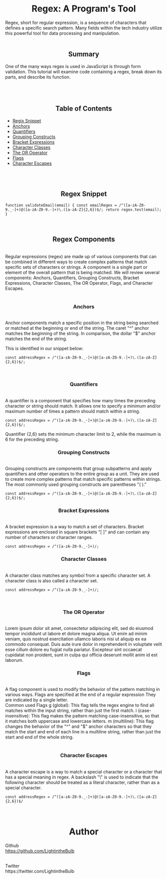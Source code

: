 # <center> Regex: A Program's Tool

Regex, short for regular expression, is a sequence of characters that defines a specific search pattern. Many fields within the tech industry utilize this powerful tool for data processing and manipulation. 
<br><br>

## <center> Summary

One of the many ways regex is used in JavaScript is through form validation. This tutorial will examine code containing a regex, break down its parts, and describe its function. 
<br><br><br><br>

## <center>Table of Contents

- [Regix Snippet](#regex-snippet)
- [Anchors](#anchors)
- [Quantifiers](#quantifiers)
- [Grouping Constructs](#grouping-constructs)
- [Bracket Expressions](#bracket-expressions)
- [Character Classes](#character-classes)
- [The OR Operator](#the-or-operator)
- [Flags](#flags)
- [Character Escapes](#character-escapes)

<br><br>

## <center>Regex Snippet
`
function validateEmail(email) {
  const emailRegex = /^([a-zA-Z0-9._-]+)@([a-zA-Z0-9.-]+)\.([a-zA-Z]{2,6})$/;
  return regex.test(email);
}
`

<br>

## <center>Regex Components
<br>
Regular expressions (regex) are made up of various components that can be combined in different ways to create complex patterns that match specific sets of characters or strings. A component is a single part or element of the overall pattern that is being matched. We will review several components: Anchors, Quantifiers, Grouping Constructs, Bracket Expressions, Character Classes, The OR Operator, Flags, and Character Escapes.
<br><br>

### <center>Anchors
<br>
Anchor components match a specific position in the string being searched or matched at the beginning or end of the string. The caret "^" anchor matches the beginning of the string. In comparison, the dollar "$" anchor matches the end of the string.

This is identified in our snippet below:

`const addressRegex = /^([a-zA-Z0-9._-]+)@([a-zA-Z0-9.-]+)\.([a-zA-Z]{2,6})$/;`

<br>

### <center>Quantifiers
<br>
A quantifier is a component that specifies how many times the preceding character or string should match. It allows one to specify a minimum and/or maximum number of times a pattern should match within a string.

`const addressRegex = /^([a-zA-Z0-9._-]+)@([a-zA-Z0-9.-]+)\.([a-zA-Z]{2,6})$/;`

Quantifier {2,6} sets the minimum character limit to 2, while the maximum is 6 for the preceding string.
<br>

### <center>Grouping Constructs
<br>
Grouping constructs are components that group subpatterns and apply quantifiers and other operators to the entire group as a unit. They are used to create more complex patterns that match specific patterns within strings. The most commonly used grouping constructs are parentheses "( )."

`const addressRegex = /^([a-zA-Z0-9._-]+)@([a-zA-Z0-9.-]+)\.([a-zA-Z]{2,6})$/;`
<br>

### <center>Bracket Expressions
<br>
A bracket expression is a way to match a set of characters. Bracket expressions are enclosed in square brackets "[ ]" and can contain any number of characters or character ranges.

`const addressRegex = /^([a-zA-Z0-9._-]+)/;`
<br>

### <center>Character Classes
<br>
A character class matches any symbol from a specific character set. A character class is also called a character set.

`const addressRegex = /^([a-zA-Z0-9._-]+)/;`

<br>

### <center>The OR Operator
<br>
Lorem ipsum dolor sit amet, consectetur adipiscing elit, sed do eiusmod tempor incididunt ut labore et dolore magna aliqua. Ut enim ad minim veniam, quis nostrud exercitation ullamco laboris nisi ut aliquip ex ea commodo consequat. Duis aute irure dolor in reprehenderit in voluptate velit esse cillum dolore eu fugiat nulla pariatur. Excepteur sint occaecat cupidatat non proident, sunt in culpa qui officia deserunt mollit anim id est laborum.
<br>

### <center>Flags
<br>
A flag component is used to modify the behavior of the pattern matching in various ways. Flags are specified at the end of a regular expression They are indicated by a single letter.

<br> 
Common used Flags
g (global): This flag tells the regex engine to find all matches within the input string, rather than just the first match.
i (case-insensitive): This flag makes the pattern matching case-insensitive, so that it matches both uppercase and lowercase letters.
m (multiline): This flag changes the behavior of the "^" and "$" anchor characters so that they match the start and end of each line in a multiline string, rather than just the start and end of the whole string.
<br><br>

### <center>Character Escapes
<br>
A character escape is a way to match a special character or a character that has a special meaning in regex. A backslash "\" is used to indicate that the following character should be treated as a literal character, rather than as a special character.

`const addressRegex = /^([a-zA-Z0-9._-]+)@([a-zA-Z0-9.-]+)\.([a-zA-Z]{2,6})$/`
<br><br><br>

# <center>Author
Github<br>
https://github.com/LightintheBulb
<br>

<br>
Twitter
<br>
https://twitter.com/LightintheBulb
<br>

